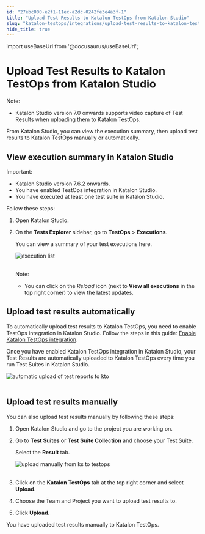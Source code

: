 ```yaml
---
id: "27ebc000-e2f1-11ec-a2dc-0242fe3e4a3f-1"
title: "Upload Test Results to Katalon TestOps from Katalon Studio"
slug: "katalon-testops/integrations/upload-test-results-to-katalon-testops-from-katalon-studio"
hide_title: true
---
```

import useBaseUrl from '@docusaurus/useBaseUrl';


# <a id="id" class="anchor_top_offset"/><a id="ariaid-title1" class="anchor_top_offset"/>Upload Test Results to Katalon TestOps from Katalon Studio

<div xmlns="http://www.w3.org/1999/xhtml" className="note note note_note"><span className="note__title">Note:</span> 
  <ul className="ul"><li className="li">Katalon Studio version 7.0 onwards supports video capture of Test Results when uploading them to Katalon TestOps.</li></ul>
</div>
<p xmlns="http://www.w3.org/1999/xhtml" className="p">From Katalon Studio, you can view the execution summary, then upload test results to Katalon TestOps manually or automatically.</p> 

## <a id="id_1" class="anchor_top_offset"/>View execution summary in Katalon Studio

<div xmlns="http://www.w3.org/1999/xhtml" className="note important note_important"><span className="note__title">Important:</span> 
  <ul className="ul"><li className="li">Katalon Studio version 7.6.2 onwards.</li><li className="li">You have enabled TestOps integration in Katalon Studio.</li><li className="li">You have executed at least one test suite in Katalon
      Studio.</li></ul>
</div>
<p xmlns="http://www.w3.org/1999/xhtml" className="p">Follow these steps:</p> 
<ol xmlns="http://www.w3.org/1999/xhtml" className="ol"><li className="li">     <p className="p">Open Katalon Studio.</p>   </li><li className="li">     <p className="p">On the <strong className="ph b">Tests Explorer</strong> sidebar, go to       <strong className="ph b">TestOps</strong> &gt; <strong className="ph b">Executions</strong>.</p>     <p className="p">You can view a summary of your test executions here.</p>     <p className="p">       <img className="image" src={useBaseUrl("https://github.com/katalon-studio/docs-images/raw/master/katalon-studio/docs/view-execution-list/execution-list.png")} alt="execution list" /><br /><br />     </p>     <div className="note note note_note"><span className="note__title">Note:</span>        <ul className="ul"><li className="li"><p className="p">You can click on the <em className="ph i">Reload</em> icon (next to <strong className="ph b">View               all executions</strong> in the top right corner) to view the latest             updates.</p></li></ul>     </div>   </li></ol> 
    

## <a id="id_2" class="anchor_top_offset"/>Upload test results automatically

    
      
<p xmlns="http://www.w3.org/1999/xhtml" className="p">To automatically upload test results to Katalon TestOps, you   need to enable TestOps integration in Katalon Studio. Follow the   steps in this guide: <a className="xref" href="/docs/katalon-studio-enterprise/integration/testops-integration/integrate-katalon-testops-with-katalon-studio#id_3">Enable     Katalon TestOps integration</a>.</p> 
      
<p xmlns="http://www.w3.org/1999/xhtml" className="p">Once you have enabled Katalon TestOps integration in Katalon   Studio, your Test Results are automatically uploaded to Katalon   TestOps every time you run Test Suites in Katalon Studio.</p> 
      
<p xmlns="http://www.w3.org/1999/xhtml" className="p">   <img className="image" src={useBaseUrl("https://github.com/katalon-studio/docs-images/raw/master/katalon-analytics/docs/testops-revamp-july-test-uploads-to-kto-from-ks/KS-TESTOPS-Upload-results-automatically.png")} alt="automatic upload of test reports to kto" /><br /><br /> </p> 
    
  

## <a id="id_3" class="anchor_top_offset"/>Upload test results manually

<p xmlns="http://www.w3.org/1999/xhtml" className="p">You can also upload test results manually by following these   steps:</p> 
<ol xmlns="http://www.w3.org/1999/xhtml" className="ol"><li className="li">     <p className="p">Open Katalon Studio and go to the project you are working       on.</p>   </li><li className="li">     <p className="p">Go to <strong className="ph b">Test Suites</strong> or <strong className="ph b">Test Suite         Collection</strong> and choose your Test Suite.</p>     <p className="p">Select the <strong className="ph b">Result</strong> tab.</p>     <p className="p">       <img className="image" src={useBaseUrl("https://github.com/katalon-studio/docs-images/raw/master/katalon-analytics/docs/testops-revamp-july-test-uploads-to-kto-from-ks/KS-TESTOPS-Upload-result-manually.png")} alt="upload manually from ks to testops" /><br /><br />     </p>   </li><li className="li">     <p className="p">Click on the <strong className="ph b">Katalon TestOps</strong> tab at the top       right corner and select <strong className="ph b">Upload</strong>.</p>   </li><li className="li">     <p className="p">Choose the Team and Project you want to upload test results       to.</p>   </li><li className="li">     <p className="p">Click <strong className="ph b">Upload</strong>.</p>   </li></ol> 
<p xmlns="http://www.w3.org/1999/xhtml" className="p">You have uploaded test results manually to Katalon TestOps.</p> 
